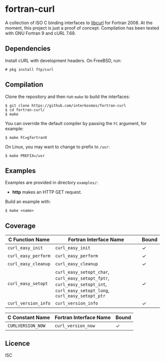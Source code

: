 # fortran-curl
A collection of ISO C binding interfaces to
[libcurl](https://curl.haxx.se/libcurl/) for Fortran 2008. At the moment, this
project is just a proof of concept. Compilation has been tested with GNU
Fortran 9 and cURL 7.69.

## Dependencies
Install cURL with development headers. On FreeBSD, run:

```
# pkg install ftp/curl
```

## Compilation
Clone the repository and then run `make` to build the interfaces:

```
$ git clone https://github.com/interkosmos/fortran-curl
$ cd fortran-curl/
$ make
```

You can override the default compiler by passing the `FC` argument, for
example:

```
$ make FC=gfortran9
```

On Linux, you may want to change to prefix to `/usr`:

```
$ make PREFIX=/usr
```

## Examples
Examples are provided in directory `examples/`:

* **http** makes an HTTP GET request.

Build an example with:

```
$ make <name>
```

## Coverage
| C Function Name     | Fortran Interface Name                                                                                                    | Bound |
|---------------------|---------------------------------------------------------------------------------------------------------------------------|-------|
| `curl_easy_init`    | `curl_easy_init`                                                                                                          | ✓     |
| `curl_easy_perform` | `curl_easy_perform`                                                                                                       | ✓     |
| `curl_easy_cleanup` | `curl_easy_cleanup`                                                                                                       | ✓     |
| `curl_easy_setopt`  | `curl_easy_setopt_char`, `curl_easy_setopt_fptr`, `curl_easy_setopt_int`, `curl_easy_setopt_long`, `curl_easy_setopt_ptr` | ✓     |
| `curl_version_info` | `curl_version_info`                                                                                                       | ✓     |

| C Constant Name     | Fortran Interface Name | Bound |
|---------------------|------------------------|-------|
| `CURLVERSION_NOW`   | `curl_version_now`     | ✓     |

## Licence
ISC
